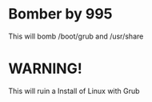 # Bomber by 995
This will bomb /boot/grub and /usr/share
# WARNING!
This will ruin a Install of Linux with Grub
